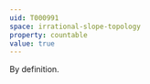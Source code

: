 ```yaml
---
uid: T000991
space: irrational-slope-topology
property: countable
value: true
---
```

By definition.

